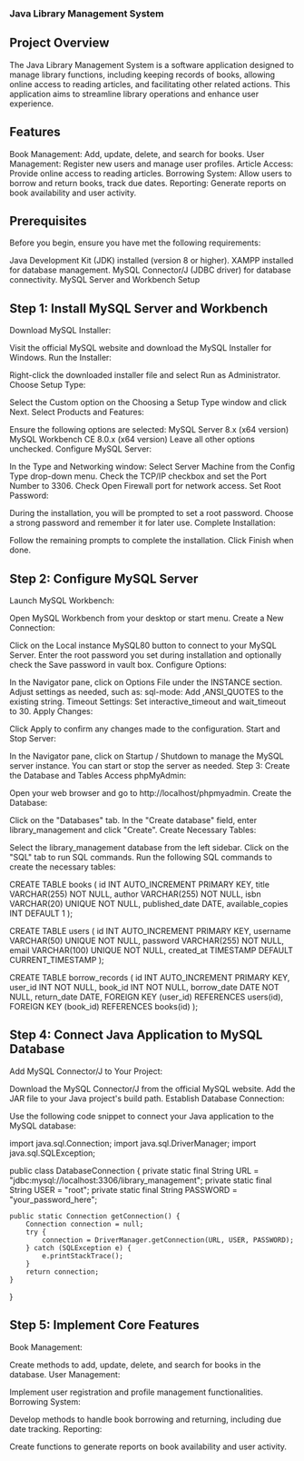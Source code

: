 ### Java Library Management System
## Project Overview
The Java Library Management System is a software application designed to manage library functions, including keeping records of books, allowing online access to reading articles, and facilitating other related actions. This application aims to streamline library operations and enhance user experience.

## Features
Book Management: Add, update, delete, and search for books.
User Management: Register new users and manage user profiles.
Article Access: Provide online access to reading articles.
Borrowing System: Allow users to borrow and return books, track due dates.
Reporting: Generate reports on book availability and user activity.
## Prerequisites
Before you begin, ensure you have met the following requirements:

Java Development Kit (JDK) installed (version 8 or higher).
XAMPP installed for database management.
MySQL Connector/J (JDBC driver) for database connectivity.
MySQL Server and Workbench Setup

## Step 1: Install MySQL Server and Workbench
Download MySQL Installer:

Visit the official MySQL website and download the MySQL Installer for Windows.
Run the Installer:

Right-click the downloaded installer file and select Run as Administrator.
Choose Setup Type:

Select the Custom option on the Choosing a Setup Type window and click Next.
Select Products and Features:

Ensure the following options are selected:
MySQL Server 8.x (x64 version)
MySQL Workbench CE 8.0.x (x64 version)
Leave all other options unchecked.
Configure MySQL Server:

In the Type and Networking window:
Select Server Machine from the Config Type drop-down menu.
Check the TCP/IP checkbox and set the Port Number to 3306.
Check Open Firewall port for network access.
Set Root Password:

During the installation, you will be prompted to set a root password. Choose a strong password and remember it for later use.
Complete Installation:

Follow the remaining prompts to complete the installation. Click Finish when done.
## Step 2: Configure MySQL Server
Launch MySQL Workbench:

Open MySQL Workbench from your desktop or start menu.
Create a New Connection:

Click on the Local instance MySQL80 button to connect to your MySQL Server.
Enter the root password you set during installation and optionally check the Save password in vault box.
Configure Options:

In the Navigator pane, click on Options File under the INSTANCE section.
Adjust settings as needed, such as:
sql-mode: Add ,ANSI_QUOTES to the existing string.
Timeout Settings: Set interactive_timeout and wait_timeout to 30.
Apply Changes:

Click Apply to confirm any changes made to the configuration.
Start and Stop Server:

In the Navigator pane, click on Startup / Shutdown to manage the MySQL server instance. You can start or stop the server as needed.
Step 3: Create the Database and Tables
Access phpMyAdmin:

Open your web browser and go to http://localhost/phpmyadmin.
Create the Database:

Click on the "Databases" tab.
In the "Create database" field, enter library_management and click "Create".
Create Necessary Tables:

Select the library_management database from the left sidebar.
Click on the "SQL" tab to run SQL commands.
Run the following SQL commands to create the necessary tables:

CREATE TABLE books (
    id INT AUTO_INCREMENT PRIMARY KEY,
    title VARCHAR(255) NOT NULL,
    author VARCHAR(255) NOT NULL,
    isbn VARCHAR(20) UNIQUE NOT NULL,
    published_date DATE,
    available_copies INT DEFAULT 1
);

CREATE TABLE users (
    id INT AUTO_INCREMENT PRIMARY KEY,
    username VARCHAR(50) UNIQUE NOT NULL,
    password VARCHAR(255) NOT NULL,
    email VARCHAR(100) UNIQUE NOT NULL,
    created_at TIMESTAMP DEFAULT CURRENT_TIMESTAMP
);

CREATE TABLE borrow_records (
    id INT AUTO_INCREMENT PRIMARY KEY,
    user_id INT NOT NULL,
    book_id INT NOT NULL,
    borrow_date DATE NOT NULL,
    return_date DATE,
    FOREIGN KEY (user_id) REFERENCES users(id),
    FOREIGN KEY (book_id) REFERENCES books(id)
);

## Step 4: Connect Java Application to MySQL Database
Add MySQL Connector/J to Your Project:

Download the MySQL Connector/J from the official MySQL website.
Add the JAR file to your Java project's build path.
Establish Database Connection:

Use the following code snippet to connect your Java application to the MySQL database:

import java.sql.Connection;
import java.sql.DriverManager;
import java.sql.SQLException;

public class DatabaseConnection {
    private static final String URL = "jdbc:mysql://localhost:3306/library_management";
    private static final String USER = "root";
    private static final String PASSWORD = "your_password_here";

    public static Connection getConnection() {
        Connection connection = null;
        try {
            connection = DriverManager.getConnection(URL, USER, PASSWORD);
        } catch (SQLException e) {
            e.printStackTrace();
        }
        return connection;
    }
}

## Step 5: Implement Core Features
Book Management:

Create methods to add, update, delete, and search for books in the database.
User Management:

Implement user registration and profile management functionalities.
Borrowing System:

Develop methods to handle book borrowing and returning, including due date tracking.
Reporting:

Create functions to generate reports on book availability and user activity.

    
